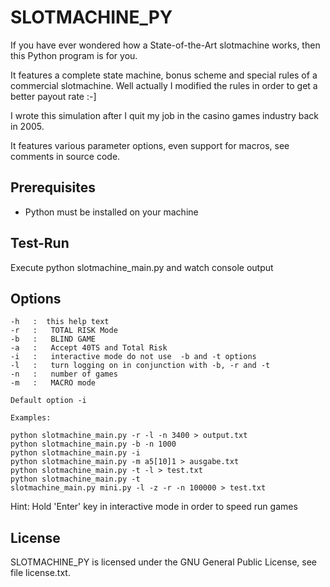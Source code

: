 SLOTMACHINE_PY
=================

If you have ever wondered how a State-of-the-Art slotmachine works,
then this Python program is for you. 

It features a complete state machine, bonus scheme and special rules of a commercial slotmachine.
Well actually I modified the rules in order to get a better payout rate :-] 

I wrote this simulation after I quit my job in the casino games industry back in 2005.

It features various parameter options, even support for macros, see comments in source code.


Prerequisites
-------------

* Python must be installed on your machine


Test-Run
-------

Execute python slotmachine_main.py and watch console output


Options
-------------

    -h   :  this help text
    -r   :   TOTAL RISK Mode
    -b   :   BLIND GAME
    -a   :   Accept 40TS and Total Risk
    -i   :   interactive mode do not use  -b and -t options
    -l   :   turn logging on in conjunction with -b, -r and -t
    -n   :   number of games
    -m   :   MACRO mode

    Default option -i

    Examples: 
    
    python slotmachine_main.py -r -l -n 3400 > output.txt
    python slotmachine_main.py -b -n 1000
    python slotmachine_main.py -i
    python slotmachine_main.py -m a5[10]1 > ausgabe.txt
    python slotmachine_main.py -t -l > test.txt
    python slotmachine_main.py -t
    slotmachine_main.py mini.py -l -z -r -n 100000 > test.txt

   Hint: Hold  'Enter' key in interactive mode in order to speed run games
   
License
-------

SLOTMACHINE_PY is licensed under the GNU General Public License, see file license.txt.
